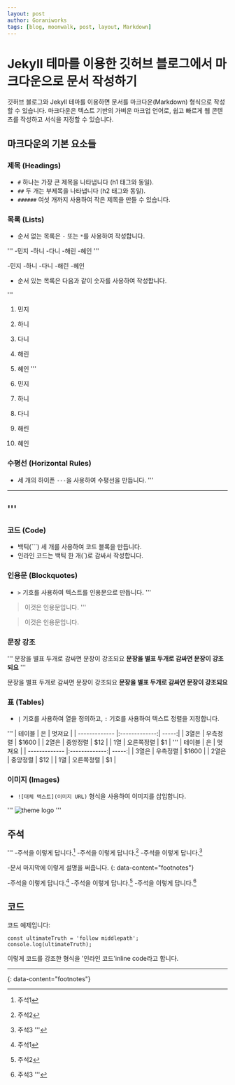 ```yaml
---
layout: post
author: Goraniworks
tags: [blog, moonwalk, post, layout, Markdown]
---
```


# Jekyll 테마를 이용한 깃허브 블로그에서 마크다운으로 문서 작성하기

깃허브 블로그와 Jekyll 테마를 이용하면 문서를 마크다운(Markdown) 형식으로 작성할 수 있습니다. 마크다운은 텍스트 기반의 가벼운 마크업 언어로, 쉽고 빠르게 웹 콘텐츠를 작성하고 서식을 지정할 수 있습니다.

## 마크다운의 기본 요소들

### 제목 (Headings)

- `#` 하나는 가장 큰 제목을 나타냅니다 (h1 태그와 동일).
- `##` 두 개는 부제목을 나타냅니다 (h2 태그와 동일).
- `######` 여섯 개까지 사용하여 작은 제목을 만들 수 있습니다.

### 목록 (Lists)

- 순서 없는 목록은 `-` 또는 `*`를 사용하여 작성합니다.

'''
-민지
-하니
-다니
-해린
-혜인
'''

-민지
-하니
-다니
-해린
-혜인

- 순서 있는 목록은 다음과 같이 숫자를 사용하여 작성합니다.

'''
1. 민지
2. 하니
3. 다니
4. 해린
5. 혜인
'''

1. 민지
2. 하니
3. 다니
4. 해린
5. 혜인

### 수평선 (Horizontal Rules)

- 세 개의 하이픈 `---`을 사용하여 수평선을 만듭니다.
'''
---
'''
---

### 코드 (Code)

- 백틱(```) 세 개를 사용하여 코드 블록을 만듭니다.
- 인라인 코드는 백틱 한 개(`)로 감싸서 작성합니다.

### 인용문 (Blockquotes)

- `>` 기호를 사용하여 텍스트를 인용문으로 만듭니다.
'''
> 이것은 인용문입니다.
'''

> 이것은 인용문입니다.

### 문장 강조 

'''
문장을 별표 두개로 감싸면 문장이 강조되요
**문장을 별표 두개로 감싸면 문장이 강조되요**
'''

문장을 별표 두개로 감싸면 문장이 강조되요
**문장을 별표 두개로 감싸면 문장이 강조되요**

### 표 (Tables)

- `|` 기호를 사용하여 열을 정의하고, `:` 기호를 사용하여 텍스트 정렬을 지정합니다.

'''
| 테이블         | 은           | 멋져요 |
| ------------- |:-------------:| -----:|
| 3열은         | 우측정렬       | $1600 |
| 2열은         | 중앙정렬       |   $12 |
| 1열           | 오른쪽정렬     |    $1 |
'''
| 테이블         | 은           | 멋져요 |
| ------------- |:-------------:| -----:|
| 3열은         | 우측정렬       | $1600 |
| 2열은         | 중앙정렬       |   $12 |
| 1열           | 오른쪽정렬     |    $1 |

### 이미지 (Images)

- `![대체 텍스트](이미지 URL)` 형식을 사용하여 이미지를 삽입합니다.

'''
![theme logo](http://www.abhinavsaxena.com/images/abhinav.jpeg)
'''

## 주석

'''
-주석을 이렇게 답니다.[^1]
-주석을 이렇게 답니다.[^2]
-주석을 이렇게 답니다.[^3]

-문서 마지막에 이렇게 설명을 써줍니다.
{: data-content="footnotes"}

[^1]: 주석1
[^2]: 주석2
[^3]: 주석3
'''

-주석을 이렇게 답니다.[^1]
-주석을 이렇게 답니다.[^2]
-주석을 이렇게 답니다.[^3]

[^1]: 주석1
[^2]: 주석2
[^3]: 주석3

## 코드

코드 예제입니다:

```
const ultimateTruth = 'follow middlepath';
console.log(ultimateTruth);
```

이렇게 코드를 강조한 형식을 '인라인 코드'inline code라고 합니다.

---
{: data-content="footnotes"}

[^1]: 주석1
[^2]: 주석2
[^3]: 주석3

